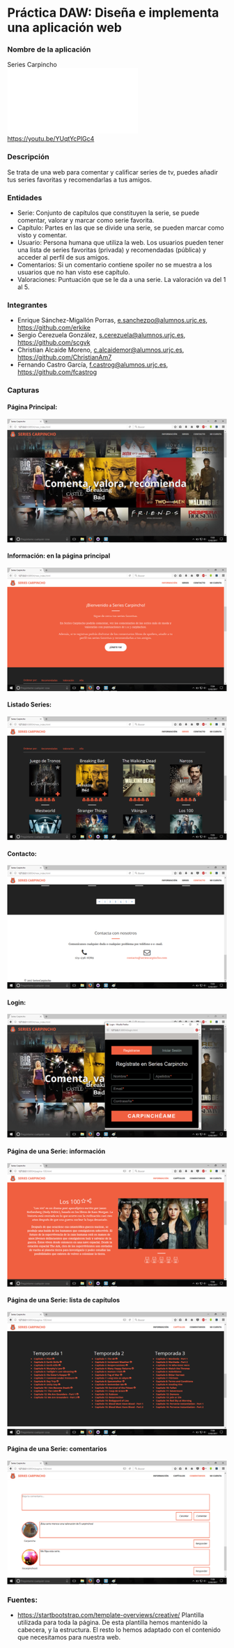 # Práctica DAW: Diseña e implementa una aplicación web
### Nombre de la aplicación
Series Carpincho  
  ![REST](API.md)  
  https://youtu.be/YUqtYcPlGc4
### Descripción
Se trata de una web para comentar y calificar series de tv, puedes añadir tus series favoritas y recomendarlas a tus amigos.
### Entidades
  - Serie: Conjunto de capítulos que constituyen la serie, se puede comentar, valorar y marcar como serie favorita.
  - Capítulo: Partes en las que se divide una serie, se pueden marcar como visto y comentar.
  - Usuario: Persona humana que utiliza la web. Los usuarios pueden tener una lista de series favoritas (privada) y recomendadas (pública) y acceder al perfil de sus amigos.
  - Comentarios: Si un comentario contiene spoiler no se muestra a los usuarios que no han visto ese capítulo.
  - Valoraciones: Puntuación que se le da a una serie. La valoración va del 1 al 5.   
  
### Integrantes                                                                                         
  - Enrique Sánchez-Migallón Porras, e.sanchezpo@alumnos.urjc.es, https://github.com/erkike  
  - Sergio Cerezuela González, s.cerezuela@alumnos.urjc.es, https://github.com/scgvk  
  - Christian Alcaide Moreno, c.alcaidemor@alumnos.urjc.es, https://github.com/ChristianAm7  
  - Fernando Castro García, f.castrog@alumnos.urjc.es, https://github.com/fcastrog  


### Capturas
#### Página Principal:
 ![Sin titulo](/spring/pictures/principal.png)
#### Información: en la página principal
 ![Sin titulo](/spring/pictures/carpincho.png)
#### Listado Series:
 ![Sin titulo](/spring/pictures/series.png)
#### Contacto:
 ![Sin titulo](/spring/pictures/contacto.png)
#### Login:
 ![Sin titulo](/spring/pictures/cuenta.png)
#### Página de una Serie: información
 ![Sin titulo](/spring/pictures/100.png)
#### Página de una Serie: lista de capítulos
 ![Sin titulo](/spring/pictures/100+.png)
#### Página de una Serie: comentarios
 ![Sin titulo](/spring/pictures/100++.png)
  
### Fuentes:
  - https://startbootstrap.com/template-overviews/creative/ Plantilla utilizada para toda la página.
  De esta plantilla hemos mantenido la cabecera, y la estructura. El resto lo hemos adaptado con el contenido que necesitamos para nuestra web.

